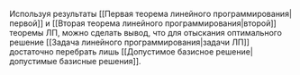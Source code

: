 Используя результаты [[Первая теорема линейного программирования|первой]] и [[Вторая теорема линейного программирования|второй]] теоремы ЛП, можно сделать вывод, что для отыскания оптимального решение [[Задача линейного программирования|задачи ЛП]] достаточно перебрать лишь [[Допустимое базисное решение|допустимые базисные решения]].